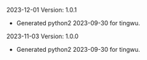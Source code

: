 2023-12-01 Version: 1.0.1
- Generated python2 2023-09-30 for tingwu.

2023-11-03 Version: 1.0.0
- Generated python2 2023-09-30 for tingwu.

